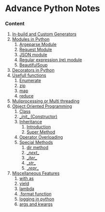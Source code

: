 # Advance Python Notes

### Content 

1. [In-build and Custom Generators](./generator.md)
2. [Modules in Python]()
    1. [Argeparse Module]()
    2. [Request Module]()
    3. [JSON module]()
    4. [Regular expression (re) module]()
    5. [BeautifulSoup]()
3. [Decorators in Python]()
5. [Usefull functions]()
    1. [Enumerate]()
    2. [zip]()
    3. [map]()
    4. [reduce]()
6. [Muliprocessing or Multi threading]()
7. [Object Oriented Programming](./oopm.md)
    1. [Class](./oopm.md/#class)
    2. [ \__init__ (Constructor) ](./oopm.md/#the-init-method)
    3. [Inheritance](./oopm.md/#inheritance)
        1. [Introduction](./oopm.md/inheritance/#introduction)
        2. [Super Method](./oopm.md/#super-method)
    4. [Operator Overloading](./oopm.md/#operator-overloading)
    5. [Special Methods](./oopm.md/#special-methods)
        1. [dir method]()
        2. [\__next__]()
        3. [\__iter__]()
        4. [\__str__]()
        5. [\__repr__]()
8. [Miscellaneous Features]()
    1. [with as]()
    2. [yield]()
    3. [lambda]()
    4. [.format function]()
    5. [ logging in python]()
    6. [args and kwargs]()
